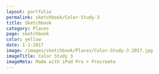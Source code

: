 ```yaml
---
layout: portfolio
permalink: sketchbook/Color-Study-3
title: Sketchbook
category: Places
page: sketchbook
color: yellow
date: 1-1-2017
image: /images/sketchbook/Places/Color-Study-3.2017.jpg
imageTitle: Color Study 3
imageMeta: Made with iPad Pro + Procreate
---
```

